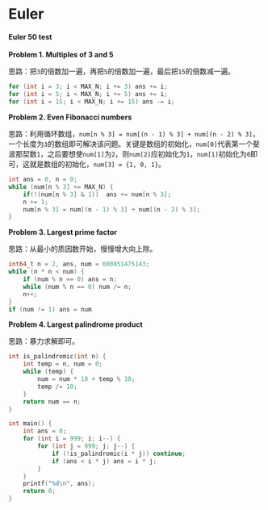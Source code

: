 # Euler
#### Euler 50 test

**Problem 1. Multiples of 3 and 5**

 思路：把`3`的倍数加一遍，再把`5`的倍数加一遍，最后把`15`的倍数减一遍。

```c
for (int i = 3; i < MAX_N; i += 3) ans += i;
for (int i = 5; i < MAX_N; i += 5) ans += i;
for (int i = 15; i < MAX_N; i += 15) ans -= i;
```

**Problem 2. Even Fibonacci numbers**

思路：利用循环数组，`num[n % 3] = num[(n - 1) % 3] + num[(n - 2) % 3]`，一个长度为`3`的数组即可解决该问题。关键是数组的初始化，`num[0]`代表第一个斐波那契数`1`，之后要想使`num[1]`为`2`，则`num[2]`应初始化为`1`，`num[1]`初始化为`0`即可，这就是数组的初始化，`num[3] = {1, 0, 1}`。

```c
int ans = 0, n = 0;
while (num[n % 3] <= MAX_N) {
    if(!(num[n % 3] & 1))  ans += num[n % 3];
    n += 1;
    num[n % 3] = num[(n - 1) % 3] + num[(n - 2) % 3];
}
```

**Problem 3. Largest prime factor**

思路：从最小的质因数开始，慢慢增大向上除。

```c
int64_t n = 2, ans, num = 600851475143;
while (n * n < num) {
    if (num % n == 0) ans = n;
    while (num % n == 0) num /= n;
    n++;
}
if (num != 1) ans = num
```

**Problem 4. Largest palindrome product**

思路：暴力求解即可。

```c
int is_palindromic(int n) {
    int temp = n, num = 0;
    while (temp) {
        num = num * 10 + temp % 10;
        temp /= 10;
    }
    return num == n;
}

int main() {
    int ans = 0;
    for (int i = 999; i; i--) {
        for (int j = 999; j; j--) {
            if (!is_palindromic(i * j)) continue;
            if (ans < i * j) ans = i * j;
        }
    }
    printf("%d\n", ans);
    return 0;
}
```



 